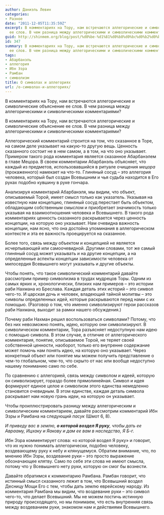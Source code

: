 ```yaml
---
author: Даниэль Левин
categories:
- Разное
date: "2011-12-05T11:35:59Z"
excerpt: В комментариях на Тору, нам встречаются аллегорические и символические объяснение
  ее слов. В чем разница между аллегорическими и символическими комментариями?
guid: http://shinmem.org/blog/post/%d0%be-%d1%81%d0%b8%d0%bc%d0%b2%d0%be%d0%bb%d0%b0%d1%85-%d0%b8-%d0%b0%d0%bb%d0%bb%d0%b5%d0%b3%d0%be%d1%80%d0%b8%d1%8f%d1%85
id: 347
summary: В комментариях на Тору, нам встречаются аллегорические и символические объяснение
  ее слов. В чем разница между аллегорическими и символическими комментариями?
tags:
- Абарбанэль
- аллегория
- Ибн Эзра
- Рамбан
- символизм
title: О символах и аллегориях
url: /о-символах-и-аллегориях/
---
```

В комментариях на Тору, нам встречаются аллегорические и символические объяснение ее слов. В чем разница между аллегорическими и символическими комментариями?<!--more-->

В комментариях на Тору, нам встречаются аллегорические и символические объяснение ее слов. В чем разница между аллегорическими и символическими комментариями? 

Аллегорический комментарий строится на том, что сказанное в Торе, на самом деле указывает на какую-то другую вещь. Ценность сказанного состоит не в нем самом, а в том, на что оно указывает. Примером такого рода комментария является сказанное Абарбанэлем в главе Мецора. В своем комментарии Абарбанэль объясняет, что каждый из предметов, использовавшийся в ритуале очищения _мецора_ (прокаженного) намекает на что-то. Глиняный сосуд – это аллегория человека, который был создан Всевышним и чья судьба находится в Его руках подобно кувшину в руке гончара. 

Анализируя комментарий Абарбанэля, мы видим, что объект, описываемый Торой, имеет смысл только как указатель. Указывая на известную нам концепцию, глиняный сосуд перестает быть объектом, обладающим собственным смыслом и приобретает значимость только указывая на взаимоотношения человека и Всевышнего. В такого рода комментариях ценность сказанного раскрывается через ценность концепции, на которую оно указывает. Нам очевидна важность концепции, нам ясно, что она достойна упоминания в аллегорическом контексте и эта ее важность проецируется на сказанное. 

Более того, связь между объектом и концепцией не является исчерпывающей или самоочевидной. Другими словами, тот же самый глиняный сосуд может указывать и на другие концепции, а на определенные аспекты концепции зависимости человека от милосердия Всевышнего могут указывать и другие объекты. 

Чтобы понять, что такое символический комментарий давайте рассмотрим пример символизма в трудах мудрецов Торы. Одним из самых ярких и, хронологически, близких нам примеров – это истории раби Нахмана из Бреслава. Каждая деталь этих историй – это символ чего-то. И царская дочь и человек, владеющий тайной молитвы – это символы определенных идей, которые раскрываются перед нами с их помощью. (Разговор о том, что именно символизируют герои рассказов раби Нахмана, выходит за рамки нашего обсуждения.) 

Почему раби Нахман решил воспользоваться символами? Потому, что без них невозможно понять, идею, которую они символизируют. В символическом комментарии, Тора разъясняет недоступную нам идею с помощью символа. В этом случае, в отличие от аллегорического комментария, понятие, описываемое Торой, не теряет своей собственной ценности, наоборот, только его внутренне содержание может помочь нам понять идею, на которую оно указывает. Через конкретный объект или понятие мы можем получить представление о чем-то глобальном, чем-то, что скрыто от нас или вообще недоступно нашему пониманию само по себе. 

По сравнению с аллегорией, связь между символом и идеей, которую он символизирует, гораздо более прямолинейная. Символ и идея формируют единое целое и символизм этого единства немедленно становится очевидным. В этом единстве, каждая деталь символа раскрывает нам новую грань идеи, на которую он указывает. 

Чтобы проиллюстрировать разницу между аллегорическим и символическим комментарием, давайте рассмотрим комментарий Ибн Эзры и Рамбана на следующий _пасук_ (Шмот 6, 8). 

<cite>И приведу вас в землю, </cite><cite><i><b>о которой воздел Я руку</b></i></cite><cite>, чтобы дать ее Аврааму, Ицхаку и Яакову и дам ее вам в наследство, Я Б-г.</cite> 

Ибн Эзра комментирует слова: «о которой воздел Я руку» и говорит, что их нужно понимать аллегорически, подобно человеку, воздевающему руку к небу и клянущемуся. Обратим внимание, что, по мнению Ибн Эзры, воздевание руки – это просто выражение обозначающее клятву. Само по себе эти слова не имеют смысла, потому что у Всевышнего нету руки, которую он смог бы вознести. 

Давайте обратимся к комментарию Рамбана. Рамбан говорит, что истинный смысл сказанного лежит в том, что Всевышний воздел Десницу Мощи Его с тем, чтобы дать землю еврейскому народу. Из комментария Рамбана мы видим, что воздевание руки – это символ чего-то, что делает Всевышний. Мы не можем постичь истинную природу происходящего, но мы понимаем, что есть внутренняя связь между воздеванием руки, знакомом нам и действиями Всевышнего.